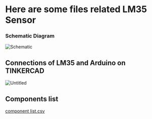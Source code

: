 # Here are some files related LM35 Sensor
### Schematic Diagram
![Schematic](https://user-images.githubusercontent.com/72257400/148098935-95953604-0453-4095-97b4-22f2540142bc.png)
## Connections of LM35 and Arduino on TINKERCAD
![Untitled](https://user-images.githubusercontent.com/72257400/148099053-123d6f21-bd95-4040-b90d-e6cb1da08e28.png)
## Components list
[component list.csv](https://github.com/yatharthagr7/Electronics/files/7809308/component.list.csv)

